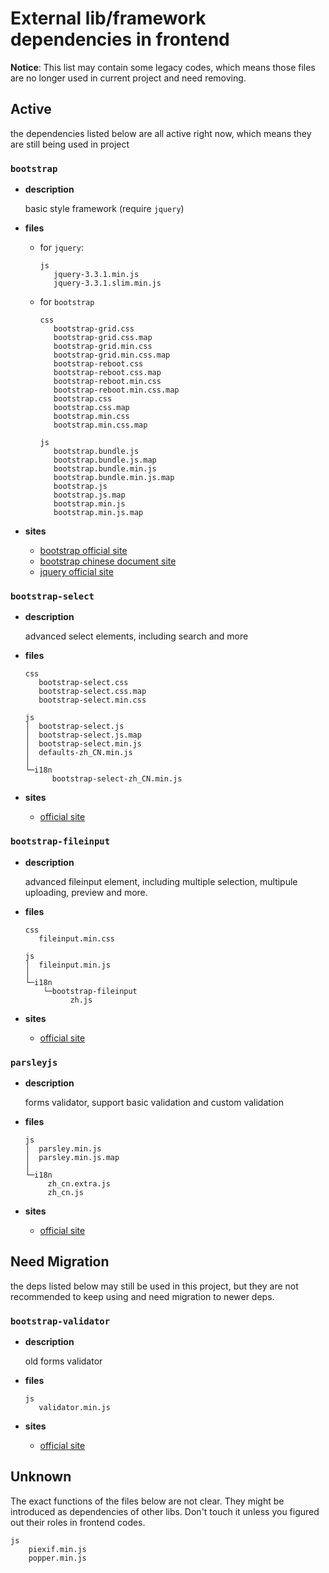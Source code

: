 # External lib/framework dependencies in frontend

**Notice**: This list may contain some legacy codes, which means those files are no longer used in current project and need removing.

## Active

the dependencies listed below are all active right now, which means they are still being used in project

### `bootstrap`

- **description**

  basic style framework (require `jquery`)

- **files**
    - for `jquery`:

          js
             jquery-3.3.1.min.js
             jquery-3.3.1.slim.min.js

    - for `bootstrap`

          css
             bootstrap-grid.css
             bootstrap-grid.css.map
             bootstrap-grid.min.css
             bootstrap-grid.min.css.map
             bootstrap-reboot.css
             bootstrap-reboot.css.map
             bootstrap-reboot.min.css
             bootstrap-reboot.min.css.map
             bootstrap.css
             bootstrap.css.map
             bootstrap.min.css
             bootstrap.min.css.map

          js
             bootstrap.bundle.js
             bootstrap.bundle.js.map
             bootstrap.bundle.min.js
             bootstrap.bundle.min.js.map
             bootstrap.js
             bootstrap.js.map
             bootstrap.min.js
             bootstrap.min.js.map

- **sites**

    - [bootstrap official site](https://getbootstrap.com)
    - [bootstrap chinese document site](https://getbootstrap.com)
    - [jquery official site](https://jquery.com)

### `bootstrap-select`

- **description**

  advanced select elements, including search and more

- **files**

      css
         bootstrap-select.css
         bootstrap-select.css.map
         bootstrap-select.min.css

      js
      │  bootstrap-select.js
      │  bootstrap-select.js.map
      │  bootstrap-select.min.js
      │  defaults-zh_CN.min.js
      │
      └─i18n
            bootstrap-select-zh_CN.min.js

- **sites**

    - [official site](https://github.com/snapappointments/bootstrap-select)

### `bootstrap-fileinput`

- **description**

  advanced fileinput element, including multiple selection, multipule uploading, preview and more.

- **files**

      css
         fileinput.min.css

      js
      │  fileinput.min.js
      │
      └─i18n
          └─bootstrap-fileinput
                zh.js

- **sites**

    - [official site](https://github.com/kartik-v/bootstrap-fileinput)

### `parsleyjs`

- **description**

    forms validator, support basic validation and custom validation

- **files**

      js
      │  parsley.min.js
      │  parsley.min.js.map
      │
      └─i18n
           zh_cn.extra.js
           zh_cn.js

- **sites**

    - [official site](https://github.com/guillaumepotier/Parsley.js)

## Need Migration

the deps listed below may still be used in this project, but they are not recommended to keep using and need migration to newer deps.

### `bootstrap-validator`

- **description**

    old forms validator

- **files**

      js
         validator.min.js

- **sites**

    - [official site](https://github.com/1000hz/bootstrap-validator)

## Unknown

The exact functions of the files below are not clear. They might be introduced as dependencies of other libs. Don't touch it unless you figured out their roles in frontend codes.

    js
        piexif.min.js
        popper.min.js